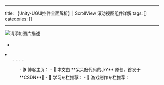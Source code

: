 
--- 
title:  【Unity-UGUI控件全面解析】| ScrollView 滚动视图组件详解 
tags: []
categories: [] 

---
<img src="https://img-blog.csdnimg.cn/4ea0ad75b9c145e5ba7d219b7e425099.png" alt="请添加图片描述"> 

####  

  - 
  <li>
   <ul>
    - 
    - 
    - 
    - 
   


>  
 <ul>
  -  🎬 博客主页： 
  -  🎥 本文由 **呆呆敲代码的小Y** 原创，首发于 **CSDN**🙉 
  -  🎄 学习专栏推荐： 
  -  🌲 游戏制作专栏推荐：
 </ul>


